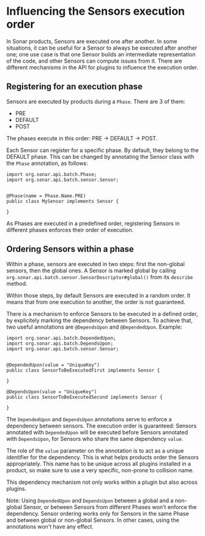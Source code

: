 # Influencing the Sensors execution order

In Sonar products, Sensors are executed one after another. In some situations, it can be useful for a Sensor to always be executed after another one; one use case is that one Sensor builds an intermediate representation of the code, and other Sensors can compute issues from it. There are different mechanisms in the API for plugins to influence the execution order.

## Registering for an execution phase

Sensors are executed by products during a `Phase`. There are 3 of them:

* PRE
* DEFAULT
* POST

The phases execute in this order: PRE -> DEFAULT -> POST.

Each Sensor can register for a specific phase. By default, they belong to the DEFAULT phase. This can be changed by annotating the Sensor class with the `Phase` annotation, as follows:

```
import org.sonar.api.batch.Phase;
import org.sonar.api.batch.sensor.Sensor;


@Phase(name = Phase.Name.PRE)
public class MySensor implements Sensor {

}
```

As Phases are executed in a predefined order, registering Sensors in different phases enforces their order of execution.

## Ordering Sensors within a phase

Within a phase, sensors are executed in two steps: first the non-global sensors, then the global ones. A Sensor is marked global by calling `org.sonar.api.batch.sensor.SensorDescriptor#global()` from its `describe` method.

Within those steps, by default Sensors are executed in a random order. It means that from one execution to another, the order is not guaranteed.

There is a mechanism to enforce Sensors to be executed in a defined order, by explicitely marking the dependency between Sensors. To achieve that, two useful annotations are `@DependsUpon` and `@DependedUpon`. Example:


```
import org.sonar.api.batch.DependedUpon;
import org.sonar.api.batch.DependsUpon;
import org.sonar.api.batch.sensor.Sensor;


@DependedUpon(value = "UniqueKey")
public class SensorToBeExecutedFirst implements Sensor {

}

@DependsUpon(value = "UniqueKey")
public class SensorToBeExecutedSecond implements Sensor {

}
```

The `DependedUpon` and `DependsUpon` annotations serve to enforce a dependency between sensors. The execution order is guaranteed: Sensors annotated with `DependedUpon` will be executed before Sensors annotated with `DependsUpon`, for Sensors who share the same dependency `value`.

The role of the `value` parameter on the annotation is to act as a unique identifier for the dependency. This is what helps products order the Sensors appropriately. This name has to be unique across all plugins installed in a product, so make sure to use a very specific, non-prone to collision name.

This dependency mechanism not only works within a plugin but also across plugins.

Note: Using `DependedUpon` and `DependsUpon` between a global and a non-global Sensor, or between Sensors from different Phases won't enforce the dependency. Sensor ordering works only for Sensors in the same Phase and between global or non-global Sensors. In other cases, using the annotations won't have any effect.